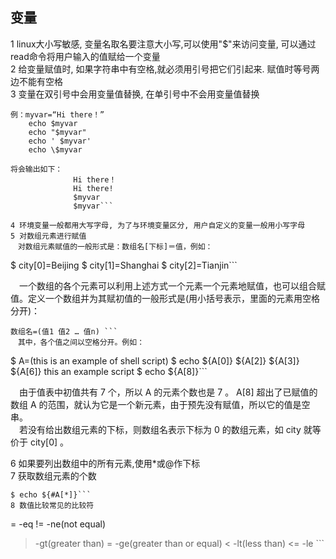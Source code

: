 ## 变量  

1 linux大小写敏感, 变量名取名要注意大小写,可以使用"$"来访问变量, 可以通过read命令将用户输入的值赋给一个变量  
2 给变量赋值时, 如果字符串中有空格,就必须用引号把它们引起来. 赋值时等号两边不能有空格  
3 变量在双引号中会用变量值替换, 在单引号中不会用变量值替换  
```
例：myvar=“Hi there！”
    echo $myvar
    echo "$myvar"
    echo ' $myvar'
    echo \$myvar

将会输出如下：
              Hi there！
              Hi there!
              $myvar
              $myvar```

4 环境变量一般都用大写字母, 为了与环境变量区分, 用户自定义的变量一般用小写字母  
5 对数组元素进行赋值  
　对数组元素赋值的一般形式是：数组名[下标]＝值，例如：
 ```
 $ city[0]=Beijing
 $ city[1]=Shanghai
 $ city[2]=Tianjin```

　一个数组的各个元素可以利用上述方式一个元素一个元素地赋值，也可以组合赋值。定义一个数组并为其赋初值的一般形式是(用小括号表示，里面的元素用空格分开)：
 ```
 数组名=(值1 值2 … 值n) ```
　其中，各个值之间以空格分开。例如：
 ```
 $ A=(this is an example of shell script)
 $ echo ${A[0]} ${A[2]} ${A[3]} ${A[6]}
 this an example script
 $ echo ${A[8]}```

　由于值表中初值共有 7 个，所以 A 的元素个数也是 7 。 A[8] 超出了已赋值的数组 A 的范围，就认为它是一个新元素，由于预先没有赋值，所以它的值是空串。  
　若没有给出数组元素的下标，则数组名表示下标为 0 的数组元素，如 city 就等价于 city[0] 。

6 如果要列出数组中的所有元素,使用*或@作下标  
7 获取数组元素的个数  
```
$ echo ${#A[*]}```
8 数值比较常见的比较符
```
= -eq
!= -ne(not equal)
> -gt(greater than)
>= -ge(greater than or equal)
< -lt(less than)
<= -le ```
